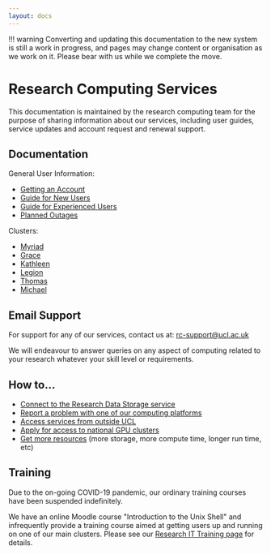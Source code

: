 ```yaml
---
layout: docs
---
```


!!! warning
    Converting and updating this documentation to the new system is still a work in progress, and pages may change content or organisation as we work on it. Please bear with us while we complete the move.


# Research Computing Services

This documentation is maintained by the research computing team for the purpose
of sharing information about our services, including user guides,
service updates and account request and renewal support.

## Documentation

General User Information:

 - [Getting an Account](Account_Services)
 - [Guide for New Users](New_Users)
 - [Guide for Experienced Users](Experienced_Users)
 - [Planned Outages](Planned_Outages)

Clusters:

 - [Myriad](Clusters/Myriad)
 - [Grace](Clusters/Grace)
 - [Kathleen](Clusters/Kathleen)
 - [Legion](Clusters/Legion)
 - [Thomas](Clusters/Thomas)
 - [Michael](Clusters/Michael)

## Email Support

For support for any of our services, contact us at: [rc-support@ucl.ac.uk](mailto:rc-support@ucl.ac.uk)

We will endeavour to answer queries on any aspect of computing related to your research whatever your skill level or requirements.

## How to...

 - [Connect to the Research Data Storage service](Connecting_to_Research_Data_Services)
 - [Report a problem with one of our computing platforms](Reporting_problems)
 - [Access services from outside UCL](howto.md#logging-in-from-outside-the-ucl-firewall)
 - [Apply for access to national GPU clusters](Supplementary/GPU_Clusters.md)
 - [Get more resources](Additional_Resource_Requests.md) (more storage, more compute time, longer run time, etc)

## Training

Due to the on-going COVID-19 pandemic, our ordinary training courses have been suspended indefinitely.

We have an online Moodle course "Introduction to the Unix Shell" and infrequently provide a training course aimed at getting users up and running on one of our main clusters. Please see our [Research IT Training page](https://www.ucl.ac.uk/isd/services/research-it/research-it-training) for details.

